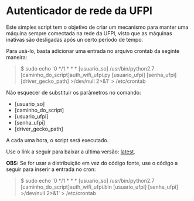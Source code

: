 # Autenticador de rede da UFPI

Este simples script tem o objetivo de criar um mecanismo para manter uma máquina sempre comectada na rede da UFPI, visto que as máquinas inativas são desligadas após un certo período de tempo.

Para usá-lo, basta adicionar uma entrada no arquivo crontab da seginte maneira:

> $ sudo echo '0 */1 * * *     [usuario_so]     /usr/bin/python2.7 [caminho_do_script]auth_wifi_ufpi.py [usuario_ufpi] [senha_ufpi] [driver_gecko_path] >/dev/null 2>&1' > /etc/crontab
 
 Não esquecer de substituir os parâmetros no comando:
 * [usuario_so]
 * [caminho_do_script]
 * [usuario_ufpi]
 * [senha_ufpi]
 * [driver_gecko_path]
 
A cada uma hora, o script será executado.

Use o link a seguir para baixar a última versão: [latest](https://github.com/italberto/auth_wifi_ufpi/releases/download/0.1/auth_wifi_ufpi.bin).

**OBS:** Se for usar a distribuição em vez do código fonte, use o código a seguir para inserir a entrada no cron:

> $ sudo echo '0 */1 * * *     [usuario_so]     /usr/bin/python2.7 [caminho_do_script]auth_wifi_ufpi.bin [usuario_ufpi] [senha_ufpi] >/dev/null 2>&1' > /etc/crontab
